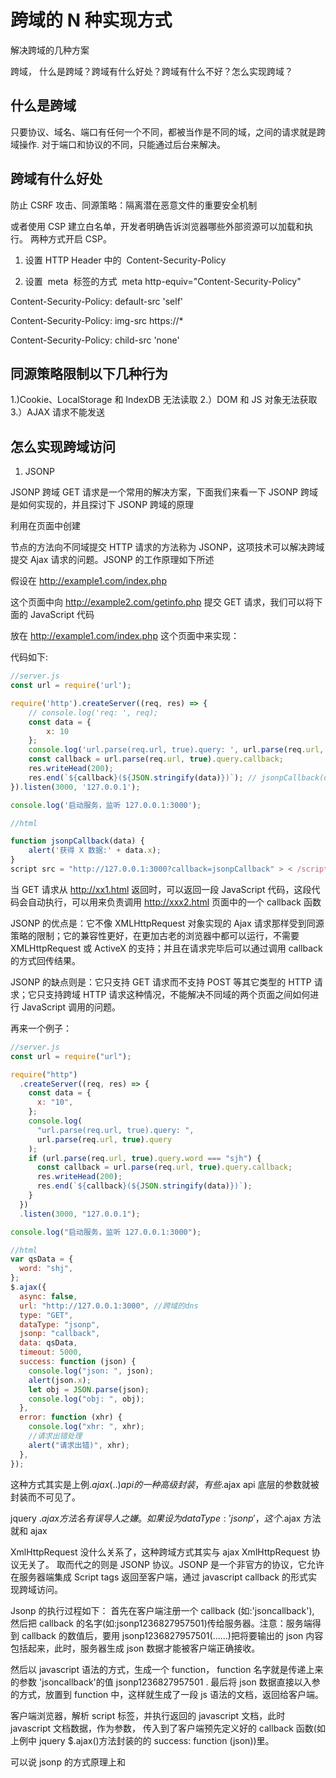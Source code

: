 # 跨域的 N 种实现方式

解决跨域的几种方案

跨域， 什么是跨域？跨域有什么好处？跨域有什么不好？怎么实现跨域？

## 什么是跨域

只要协议、域名、端口有任何一个不同，都被当作是不同的域，之间的请求就是跨域操作.
对于端口和协议的不同，只能通过后台来解决。

## 跨域有什么好处

防止 CSRF 攻击、同源策略：隔离潜在恶意文件的重要安全机制

或者使用 CSP 建立白名单，开发者明确告诉浏览器哪些外部资源可以加载和执行。
两种方式开启 CSP。

1. 设置 HTTP Header 中的  Content-Security-Policy

2. 设置  meta  标签的方式  meta http-equiv="Content-Security-Policy"

Content-Security-Policy: default-src 'self'

Content-Security-Policy: img-src https://\*

Content-Security-Policy: child-src 'none'

## 同源策略限制以下几种行为

1.)Cookie、LocalStorage 和 IndexDB 无法读取 2.）DOM 和 JS 对象无法获取 3.）AJAX 请求不能发送

## 怎么实现跨域访问

1. JSONP

JSONP 跨域 GET 请求是一个常用的解决方案，下面我们来看一下 JSONP 跨域是如何实现的，并且探讨下 JSONP 跨域的原理

利用在页面中创建

节点的方法向不同域提交 HTTP 请求的方法称为 JSONP，这项技术可以解决跨域提交 Ajax 请求的问题。JSONP 的工作原理如下所述

假设在 <http://example1.com/index.php>

这个页面中向 <http://example2.com/getinfo.php> 提交 GET 请求，我们可以将下面的 JavaScript 代码

放在 <http://example1.com/index.php> 这个页面中来实现：

代码如下:

```js
//server.js
const url = require('url');

require('http').createServer((req, res) => {
    // console.log('req: ', req);
    const data = {
        x: 10
    };
    console.log('url.parse(req.url, true).query: ', url.parse(req.url, true).query);
    const callback = url.parse(req.url, true).query.callback;
    res.writeHead(200);
    res.end(`${callback}(${JSON.stringify(data)})`); // jsonpCallback(data)
}).listen(3000, '127.0.0.1');

console.log('启动服务，监听 127.0.0.1:3000');

//html

function jsonpCallback(data) {
    alert('获得 X 数据:' + data.x);
}
script src = "http://127.0.0.1:3000?callback=jsonpCallback" > < /script>
```

当 GET 请求从 <http://xx1.html> 返回时，可以返回一段 JavaScript 代码，这段代码会自动执行，可以用来负责调用 <http://xxx2.html> 页面中的一个 callback 函数

JSONP 的优点是：它不像 XMLHttpRequest 对象实现的 Ajax 请求那样受到同源策略的限制；它的兼容性更好，在更加古老的浏览器中都可以运行，不需要 XMLHttpRequest 或 ActiveX 的支持；并且在请求完毕后可以通过调用 callback 的方式回传结果。

JSONP 的缺点则是：它只支持 GET 请求而不支持 POST 等其它类型的 HTTP 请求；它只支持跨域 HTTP 请求这种情况，不能解决不同域的两个页面之间如何进行 JavaScript 调用的问题。

再来一个例子：

```js
//server.js
const url = require("url");

require("http")
  .createServer((req, res) => {
    const data = {
      x: "10",
    };
    console.log(
      "url.parse(req.url, true).query: ",
      url.parse(req.url, true).query
    );
    if (url.parse(req.url, true).query.word === "sjh") {
      const callback = url.parse(req.url, true).query.callback;
      res.writeHead(200);
      res.end(`${callback}(${JSON.stringify(data)})`);
    }
  })
  .listen(3000, "127.0.0.1");

console.log("启动服务，监听 127.0.0.1:3000");

//html
var qsData = {
  word: "shj",
};
$.ajax({
  async: false,
  url: "http://127.0.0.1:3000", //跨域的dns
  type: "GET",
  dataType: "jsonp",
  jsonp: "callback",
  data: qsData,
  timeout: 5000,
  success: function (json) {
    console.log("json: ", json);
    alert(json.x);
    let obj = JSON.parse(json);
    console.log("obj: ", obj);
  },
  error: function (xhr) {
    console.log("xhr: ", xhr);
    //请求出错处理
    alert("请求出错)", xhr);
  },
});
```

这种方式其实是上例$.ajax({..}) api的一种高级封装，有些$.ajax api 底层的参数就被封装而不可见了。

jquery $.ajax方法名有误导人之嫌。 如果设为dataType: 'jsonp'，这个$.ajax 方法就和 ajax

XmlHttpRequest 没什么关系了，这种跨域方式其实与 ajax XmlHttpRequest 协议无关了。 取而代之的则是 JSONP 协议。JSONP 是一个非官方的协议，它允许在服务器端集成 Script tags 返回至客户端，通过 javascript callback 的形式实现跨域访问。

Jsonp 的执行过程如下：
首先在客户端注册一个 callback (如:'jsoncallback'), 然后把 callback 的名字(如:jsonp1236827957501)传给服务器。注意：服务端得到 callback 的数值后，要用 jsonp1236827957501(......)把将要输出的 json 内容包括起来，此时，服务器生成 json 数据才能被客户端正确接收。

然后以 javascript 语法的方式，生成一个 function， function 名字就是传递上来的参数 'jsoncallback'的值 jsonp1236827957501 .
最后将 json 数据直接以入参的方式，放置到 function 中，这样就生成了一段 js 语法的文档，返回给客户端。

客户端浏览器，解析 script 标签，并执行返回的 javascript 文档，此时 javascript 文档数据，作为参数， 传入到了客户端预先定义好的 callback 函数(如上例中 jquery $.ajax()方法封装的的 success: function (json))里。

可以说 jsonp 的方式原理上和<script src="http://跨/...xx.js"></>是一致的(qq 空间就是大量采用这种方式来实现跨域数据交换的)。JSONP 是一种脚本注入(Script Injection)行为，所以有一定的安全隐患。

那 jquery 为什么不支持 post 方式跨域呢？

2. 跨域资源共享 CORS
   什么是 CORS

   CORS(cross-Origin Resource Sharing) 跨域资源共享，管理跨源请求。而跨域资源共享是有益的。今天的我们创建的大多数网站加载资源从网络的各个不同的地方，
   当我们发送 GET 请求时，大多数情况浏览器头会 Access-Control-Allow-Origin: \* 。意思是能够共享资源在任何域名下。否则就是只能在特定的情况下了。
   当请求时以下时，将在原始请求前先进行标准预请求，使用 OPTIONS 头，

```js
    http: //www.example.com/foo-bar.html
```

浏览器访问外部资源时会出现下面这种情况

![same-origin](https://user-gold-cdn.xitu.io/2019/8/24/16cc43b8950eff00?w=1136&h=686&f=png&s=11964)

而我们想要的效果是这种情况.

![cors-origin](https://user-gold-cdn.xitu.io/2019/8/24/16cc43b8945a6eb6?w=1128&h=654&f=png&s=11837)

我们可以在 HTTP 请求头加上 CORS 标准。

- Access-Control-Allow-Origin
- Access-Control-Allow-Credentials
- Access-Control-Allow-Headers
- Access-Control-Allow-Methods
- Access-Control-Expose-Headers
- Access-Control-Max-Age
- Access-Control-Request-Headers
- Access-Control-Request-Method
- Origin

  当我们发送 GET 请求时，大多数情况浏览器头会 Access-Control-Allow-Origin: \* 。意思是能够共享资源在任何域名下。否则就是只能在特定的情况下了。

  app.use(cors());
  当请求时以下时，将在原始请求前先进行标准预请求，使用 OPTIONS 头，

- PUT
- DELETE
- CONNECT
- OPTIONS
- TRACE
- PATCH
  当我们发的预处理请求并指示原始请求是否安全，如果指定原始请求时安全的，则它将允许原始请求。否则拒接。

options：与 head 类似，是客户端用于查看服务器的性能 。JavaScript 的 XMLHttpRequest 对象进行 CORS 跨域资源共享时，就是使用 OPTIONS 方法发送嗅探请求，以判断是否有对指定资源的访问权限

![OPTIONS](https://user-gold-cdn.xitu.io/2019/8/24/16cc43b86c12667c?w=1640&h=1272&f=png&s=30057)

```js
//npm install cors

response.setHeader("Content-Type", "text/html");

var express = require("express");
var cors = require("cors");

//或者直接设置
res.writeHead(200, {
  "Access-Control-Allow-Origin": "http://localhost:8080",
});
var app = express();

app.use(cors());

app.get("/hello/:id", function (req, res, next) {
  res.json({
    msg: "CORS-enabled!",
  });
});

app.listen(80, function () {
  console.log("CORS-enabled web ");
});
```

4. Server Proxy:
   服务器代理，当你需要有跨域请求额操作时发送给后端，让后端帮你带为请求，然后将最后的获取的结果发送给你。

```js
//html
$.get("http://127.0.0.1:3000/topics", function (data) {
  consoel.log(data);
});

//server.js
const url = require("url");

const http = require("http");

const server = http
  .createServer((req, res) => {
    const path = url.parse(req.url).path.slice(1);
    console.log("path: ", path);

    if (path === "topics") {
      http.get("http://cnodejs.org/api/v1/topics", (resp) => {
        const { statusCode } = resp;
        const contentType = resp.headers["content-type"];
        console.log("resp: ", statusCode, contentType);
        let error;
        if (statusCode !== 200) {
          error = new Error("Request Failed.\n" + `Status Code: ${statusCode}`);
        } else if (!/^application\/json/.test(contentType)) {
          error = new Error(
            "Invalid content-type.\n" +
              `Expected application/json but received ${contentType}`
          );
        }
        if (error) {
          console.error(error.message);
          // Consume response data to free up memory
          resp.resume();
          return;
        }

        res.setEncoding("utf8");
        let data = "";
        resp.on("data", (chunk) => {
          data += chunk;
        });
        res.on("end", () => {
          try {
            const parsedData = JSON.parse(rawData);
            console.log(parsedData);
          } catch (e) {
            console.error(e.message);
          }
        });
      });
    }
  })
  .listen(3000, "127.0.0.1");

console.log("启动服务，监听 127.0.0.1:3000");
```

5. document.domain + iframe

基于 iframe 实现的跨域要求两个域具有 aa.xx.com, bb.xx.com 这种特点，也就是两个页面必须属于一个基础域（例如都是 xxx.com，或是 xxx.com.cn），使用同一协议（例如都是 http）和同一端口（例如都是 80），这样在两个页面中同时添加 document.domain，就可以实现父页面调用子页面的函数，当然这种方法只能解决主域相同而二级域名不同的情况。
代码如下：

```js
//页面一在head内添加js如下：
document.domain = “xx.com”;

function aa() {
    alert(“p”);
}
//body添加iframe和js如下
<
iframe src = ”http: //localhost:8080/2.html“ id=”i”>
    document.getElementById(‘i’).onload = function() {
        var d = document.getElementById('i').contentWindow;
        d.a();
    };
//页面二 head添加如下
document.domain = “xx.com”;

function a() {
    alert("c");
}
//这时候父页面就可以调用子页面的a函数，实现js跨域访问
```

6.1、通过 location.hash 跨域

以下三种都是通过 iframe 方式来，我们根据 iframe 能够在浏览器下能够跨域的特点，进行通信。

在 url 中，<http://www.a.com#la> 的 "#la" 就是 location.hash，改变 hash 值不会导致页面刷新，所以可以利用 hash 值来进行数据的传递，当然数据量是有限的。

```js
//locationNameA
<
script >

    function startRequest() {
        var ifr = document.createElement('iframe');
        ifr.style.display = 'none';
        ifr.src = 'http://127.0.0.1:5501/locationNameB.html#name';
        document.body.appendChild(ifr);
    }

function checkHash() {
    try {
        var data = location.hash ? location.hash.substring(1) : '';
        if (console.log) {
            console.log('Now the data is ' + data);
        }
    } catch (e) {};
}

setInterval(checkHash, 2000);

</script>
//locationNameB
<script >

    function callBack() {
        try {
            parent.location.hash = 'somedata';
        } catch (e) {
            // ie、chrome的安全机制无法修改parent.location.hash，
            // 所以要利用一个中间的cnblogs域下的代理iframe
            var ifrproxy = document.createElement('iframe');
            ifrproxy.style.display = 'none';
            ifrproxy.src = 'http://127.0.0.1:5502/locationNameC.html#sjh';
            document.body.appendChild(ifrproxy);
        }
    }

    //locationNameC
    <
    script >
    parent.parent.location.hash = self.location.hash.substring(1);
console.log('parent.parent.location.hash: ', parent); <
/script>
```

6.2 通过 window.name 跨域
window 对象有个 name 属性，该属性有个特征：即在一个窗口(window)的生命周期内, 窗口载入的所有的页面都是共享一个 window.name 的，每个页面对 window.name 都有读写的权限，window.name 是持久存在一个窗口载入过的所有页面中的。window.name 属性的 name 值在不同的页面（甚至不同域名）加载后依旧存在（如果没修改则值不会变化），并且可以支持非常长的 name 值（2MB）。

```js
 window.name = data; //父窗口先打开一个子窗口，载入一个不同源的网页，该网页将信息写入。
 window.location = 'http://a.com/index.html'; //接着，子窗口跳回一个与主窗口同域的网址。
 var data = document.getElementById('myFrame').contentWindow.name。 //然后，主窗口就可以读取子窗口的window.name了。
```

如果是与 iframe 通信的场景就需要把 iframe 的 src 设置成当前域的一个页面地址。

```js
//http://127.0.0.1:5502/window.nameA.html
let data = '';
const ifr = document.createElement('iframe');
ifr.src = "http://127.0.0.1:5501/window.nameB.html";
ifr.style.display = 'none';
document.body.appendChild(ifr);
ifr.onload = function() {
        ifr.onload = function() {
            console.log('ifr。contentWindow: ', ifr.contentWindow, ifr.contentWindow.name);
            data = ifr.contentWindow.name;
            console.log('收到数据:', data);
        }
        ifr.src = "http://127.0.0.1:5502/window.nameC.html";
    } < /script、、、、、、、、、、、、、、、、、、、、、、、、、、、、、、、、、、、、、、、、、、、、、、、、、、、、、、、、、、、、、、、、、、、、、、、、、、、、、、、、、、、、、、、、、、、、、、、、、、、、、、、、、、、、、、、、、、、、、>

    //http://127.0.0.1:5501/window.nameB.html
    <
    script >
    window.name = "你想要的数据!"; < /script>

//http://127.0.0.1:5502/window.nameC.html
```

6.3 windows.postMessage

otherWindow.postMessage(message, targetOrigin, [transfer]);

接收数据：data、type：类型、source：对象、origin：源;

```js
//postMessageChild.html
<
iframe src = "./postMessageChild.html"
id = "myFrame" > < /iframe>  <
script >

    iframe = document.getElementById('myFrame')

iframe.onload = function() {

    iframe.contentWindow.postMessage('MessageFromIndex1', '*')

    setTimeout(() => {
        iframe.contentWindow.postMessage('MessageFromIndex2', '*')
    })

}

function receiveMessageFromIframePage(event) {
    console.log('receiveMessageFromIframePage', event)
}

window.addEventListener('messae', receiveMessageFromIframePage, false)

//  postMessageParent.html
parent.postMessage({
    msg: 'MessageFromIframePage'
}, "*");

function receiveMessageFromParent(event) {
    consle.log('receiveMessageFromParent', event)
}

window.addEventListener('message', receiveMessageFromParent, false)
```

7. websocket

WebSocket 是一种通信协议，使用 ws://（非加密）和 wss://（加密）作为协议前缀。该协议不实行同源政策，只要服务器支持，就可以通过它进行跨源通信。

```js
//html
<
ul > < /ul> <
input type = "text" >
    $(function() {
        var iosocket = io.connect('http://localhost:3000/');
        var $ul = $("ul");
        var $input = $("input");
        iosocket.on('connect', function() { //接通处理
            $ul.append($('<li>连上啦</li>'));
            iosocket.on('message', function(message) { //收到信息处理
                $ul.append($('<li></li>').text(message));
            });
            iosocket.on('disconnect', function() { //断开处理
                $ul.append('<li>Disconnected</li>');
            });
        });

        $input.keypress(function(event) {
            if (event.which == 13) { //回车
                event.preventDefault();
                console.log("send : " + $input.val());
                iosocket.send($input.val());
                $input.val('');
            }
        });
    });

//server.js
var io = require('socket.io')(3000);
io.sockets.on('connection', function(client) {
    client.on('message', function(msg) { //监听到信息处理
        console.log('Message Received: ', msg);
        client.send('服务器收到了信息：' + msg);
    });
    client.on("disconnect", function() { //断开处理
        console.log("client has disconnected");
    });
});
console.log("listen 3000...");
```

8. canvas 操作图片的跨域问题
